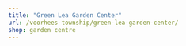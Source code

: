 ```yaml
---
title: "Green Lea Garden Center"
url: /voorhees-township/green-lea-garden-center/
shop: garden centre
---
```

